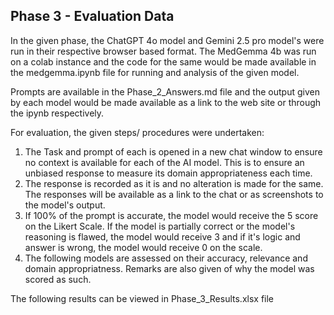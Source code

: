 **Phase 3 - Evaluation Data**
----


In the given phase, the ChatGPT 4o model and Gemini 2.5 pro model's were run in their respective browser based format. The MedGemma 4b was run on a colab instance and the code for the same would be made available in the medgemma.ipynb file for running and analysis of the given model.

Prompts are available in the Phase_2_Answers.md file and the output given by each model would be made available as a link to the web site or through the ipynb respectively.

For evaluation, the given steps/ procedures were undertaken:

1. The Task and prompt of each is opened in a new chat window to ensure no context is available for each of the AI model. This is to ensure an unbiased response to measure its domain appropriateness each time.
2. The response is recorded as it is and no alteration is made for the same. The responses will be available as a link to the chat or as screenshots to the model's output.
3. If 100% of the prompt is accurate, the model would receive the 5 score on the Likert Scale. If the model is partially correct or the model's reasoning is flawed, the model would receive 3 and if it's logic and answer is wrong, the model would receive 0 on the scale.
4. The following models are assessed on their accuracy, relevance and domain appropriatness. Remarks are also given of why the model was scored as such.

 The following results can be viewed in Phase_3_Results.xlsx file
